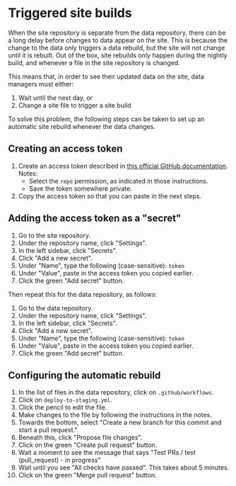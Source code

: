 <h1>Triggered site builds</h1>

When the site repository is separate from the data repository, there can be a long delay before changes to data appear on the site. This is because the change to the data only triggers a data rebuild, but the site will not change until it is rebuilt. Out of the box, site rebuilds only happen during the nightly build, and whenever a file in the site repository is changed.

This means that, in order to see their updated data on the site, data managers must either:

1. Wait until the next day, or
1. Change a site file to trigger a site build

To solve this problem, the following steps can be taken to set up an automatic site rebuild whenever the data changes.

## Creating an access token

1. Create an access token described in [this official GitHub documentation](https://help.github.com/en/github/authenticating-to-github/creating-a-personal-access-token-for-the-command-line#creating-a-token). Notes:
    * Select the `repo` permission, as indicated in those instructions.
    * Save the token somewhere private.
1. Copy the access token so that you can paste in the next steps.

## Adding the access token as a "secret"

1. Go to the site repository.
1. Under the repository name, click "Settings".
1. In the left sidebar, click "Secrets".
1. Click "Add a new secret".
1. Under "Name", type the following (case-sensitive): `token`
1. Under "Value", paste in the access token you copied earlier.
1. Click the green "Add secret" button.

Then repeat this for the data repository, as follows:

1. Go to the data repository.
1. Under the repository name, click "Settings".
1. In the left sidebar, click "Secrets".
1. Click "Add a new secret".
1. Under "Name", type the following (case-sensitive): `token`
1. Under "Value", paste in the access token you copied earlier.
1. Click the green "Add secret" button.

## Configuring the automatic rebuild

1. In the list of files in the data repository, click on `.github/workflows`.
1. Click on `deploy-to-staging.yml`.
1. Click the pencil to edit the file.
1. Make changes to the file by following the instructions in the notes.
1. Towards the bottom, select "Create a new branch for this commit and start a pull request."
1. Beneath this, click "Propose file changes".
1. Click on the green "Create pull request" button.
1. Wait a moment to see the message that says "Test PRs / test (pull_request) - in progress"
1. Wait until you see "All checks have passed". This takes about 5 minutes.
1. Click on the green "Merge pull request" button.
